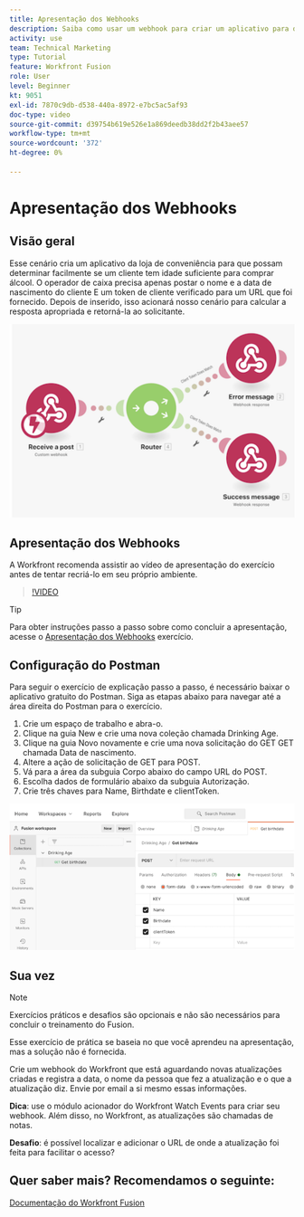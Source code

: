 ```yaml
---
title: Apresentação dos Webhooks
description: Saiba como usar um webhook para criar um aplicativo para determinar se um cliente tem ou não idade suficiente para comprar álcool, tudo em [!DNL Adobe Workfront Fusion].
activity: use
team: Technical Marketing
type: Tutorial
feature: Workfront Fusion
role: User
level: Beginner
kt: 9051
exl-id: 7870c9db-d538-440a-8972-e7bc5ac5af93
doc-type: video
source-git-commit: d39754b619e526e1a869deedb38dd2f2b43aee57
workflow-type: tm+mt
source-wordcount: '372'
ht-degree: 0%

---
```


# Apresentação dos Webhooks

## Visão geral

Esse cenário cria um aplicativo da loja de conveniência para que possam determinar facilmente se um cliente tem idade suficiente para comprar álcool. O operador de caixa precisa apenas postar o nome e a data de nascimento do cliente E um token de cliente verificado para um URL que foi fornecido. Depois de inserido, isso acionará nosso cenário para calcular a resposta apropriada e retorná-la ao solicitante.

![Uma imagem usando o módulo de comutação](assets/beyond-basic-modules-5.png)

## Apresentação dos Webhooks

A Workfront recomenda assistir ao vídeo de apresentação do exercício antes de tentar recriá-lo em seu próprio ambiente.

>[!VIDEO](https://video.tv.adobe.com/v/335292/?quality=12)

>[!TIP]
>
>Para obter instruções passo a passo sobre como concluir a apresentação, acesse o [Apresentação dos Webhooks](https://experienceleague.adobe.com/docs/workfront-learn/tutorials-workfront/fusion/exercises/webhooks.html?lang=en) exercício.

## Configuração do Postman

Para seguir o exercício de explicação passo a passo, é necessário baixar o aplicativo gratuito do Postman. Siga as etapas abaixo para navegar até a área direita do Postman para o exercício.

1. Crie um espaço de trabalho e abra-o.
1. Clique na guia New e crie uma nova coleção chamada Drinking Age.
1. Clique na guia Novo novamente e crie uma nova solicitação do GET GET chamada Data de nascimento.
1. Altere a ação de solicitação de GET para POST.
1. Vá para a área da subguia Corpo abaixo do campo URL do POST.
1. Escolha dados de formulário abaixo da subguia Autorização.
1. Crie três chaves para Name, Birthdate e clientToken.

![Uma imagem usando o módulo de comutação](assets/beyond-basic-modules-6.png)

## Sua vez

>[!NOTE]
>
>Exercícios práticos e desafios são opcionais e não são necessários para concluir o treinamento do Fusion.

Esse exercício de prática se baseia no que você aprendeu na apresentação, mas a solução não é fornecida.

Crie um webhook do Workfront que está aguardando novas atualizações criadas e registra a data, o nome da pessoa que fez a atualização e o que a atualização diz. Envie por email a si mesmo essas informações.

**Dica**: use o módulo acionador do Workfront Watch Events para criar seu webhook. Além disso, no Workfront, as atualizações são chamadas de notas.

**Desafio**: é possível localizar e adicionar o URL de onde a atualização foi feita para facilitar o acesso?


## Quer saber mais? Recomendamos o seguinte:

[Documentação do Workfront Fusion](https://experienceleague.adobe.com/docs/workfront/using/adobe-workfront-fusion/workfront-fusion-2.html?lang=en)

